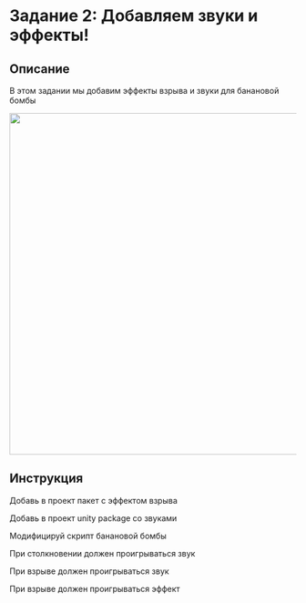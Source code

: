 # Задание 2: Добавляем звуки и эффекты!

## Описание

В этом задании мы добавим эффекты взрыва и звуки для банановой бомбы

<img src="https://github.com/copetonrob/YP_Unity_M3_W12/blob/main/img/task2.gif" width="600"/>

## Инструкция

Добавь в проект пакет с эффектом взрыва

Добавь в проект unity package со звуками

Модифицируй скрипт банановой бомбы

При столкновении должен проигрываться звук

При взрыве должен проигрываться звук

При взрыве должен проигрываться эффект

